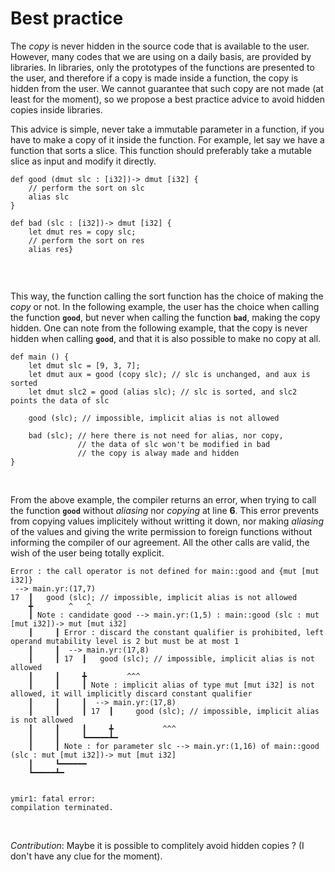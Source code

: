 # Best practice

The *copy* is never hidden in the source code that is available to the
user. However, many codes that we are using on a daily basis, are
provided by libraries. In libraries, only the prototypes of the
functions are presented to the user, and therefore if a copy is made
inside a function, the copy is hidden from the user. We cannot
guarantee that such copy are not made (at least for the moment), so we
propose a best practice advice to avoid hidden copies inside
libraries.

This advice is simple, never take a immutable parameter in a function,
if you have to make a copy of it inside the function. For example, let
say we have a function that sorts a slice. This function should
preferably take a mutable slice as input and modify it directly.

```ymir
def good (dmut slc : [i32])-> dmut [i32] {
	// perform the sort on slc
	alias slc
}

def bad (slc : [i32])-> dmut [i32] {
	let dmut res = copy slc;
	// perform the sort on res
	alias res}
	
```
<br>

This way, the function calling the sort function has the choice of
making the *copy* or not. In the following example, the user has the
choice when calling the function **`good`**, but never when calling
the function **`bad`**, making the copy hidden. One can note from the
following example, that the copy is never hidden when calling
**`good`**, and that it is also possible to make no copy at all.

```ymir
def main () {
	let dmut slc = [9, 3, 7];
	let dmut aux = good (copy slc); // slc is unchanged, and aux is sorted
	let dmut slc2 = good (alias slc); // slc is sorted, and slc2 points the data of slc
	
	good (slc); // impossible, implicit alias is not allowed
	
	bad (slc); // here there is not need for alias, nor copy, 
		       // the data of slc won't be modified in bad
	           // the copy is alway made and hidden
}
```

<br>

From the above example, the compiler returns an error, when trying to
call the function **`good`** without *aliasing* nor *copying* at line
**6**. This error prevents from copying values implicitely without
writting it down, nor making *aliasing* of the values and giving the
write permission to foreign functions without informing the compiler
of our agreement. All the other calls are valid, the wish of the user
being totally explicit.

```error
Error : the call operator is not defined for main::good and {mut [mut i32]}
 --> main.yr:(17,7)
17  ┃ 	good (slc); // impossible, implicit alias is not allowed
    ╋ 	     ^   ^
    ┃ Note : candidate good --> main.yr:(1,5) : main::good (slc : mut [mut i32])-> mut [mut i32]
    ┃     ┃ Error : discard the constant qualifier is prohibited, left operand mutability level is 2 but must be at most 1
    ┃     ┃  --> main.yr:(17,8)
    ┃     ┃ 17  ┃ 	good (slc); // impossible, implicit alias is not allowed
    ┃     ┃     ╋ 	      ^^^
    ┃     ┃     ┃ Note : implicit alias of type mut [mut i32] is not allowed, it will implicitly discard constant qualifier
    ┃     ┃     ┃  --> main.yr:(17,8)
    ┃     ┃     ┃ 17  ┃ 	good (slc); // impossible, implicit alias is not allowed
    ┃     ┃     ┃     ╋ 	      ^^^
    ┃     ┃     ┗━━━━━┻━ 
    ┃     ┃ Note : for parameter slc --> main.yr:(1,16) of main::good (slc : mut [mut i32])-> mut [mut i32]
    ┃     ┗━━━━━━ 
    ┗━━━━━┻━ 


ymir1: fatal error: 
compilation terminated.
```

<br>

*Contribution*: Maybe it is possible to complitely avoid hidden copies ? (I don't have any clue for the moment).
